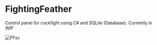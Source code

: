 # FightingFeather

Control panel for cockfight using C# and SQLite (Database). Currently in WIP

![FFsc](https://github.com/seizue/FightingFeather/assets/25120376/7694c046-effd-40c8-8549-136eeb97f4b3)
